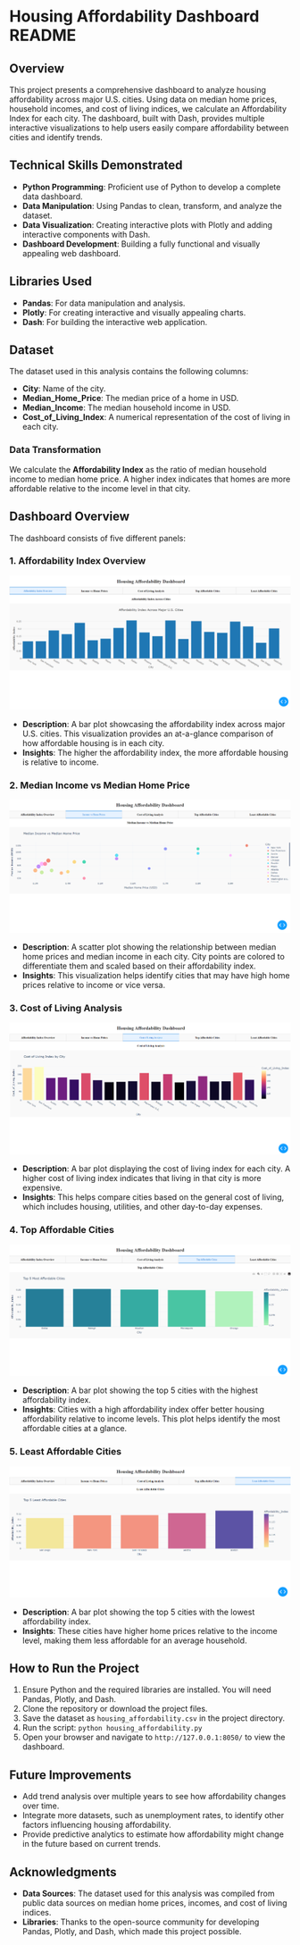 # Housing Affordability Dashboard README

## Overview
This project presents a comprehensive dashboard to analyze housing affordability across major U.S. cities. Using data on median home prices, household incomes, and cost of living indices, we calculate an Affordability Index for each city. The dashboard, built with Dash, provides multiple interactive visualizations to help users easily compare affordability between cities and identify trends.

## Technical Skills Demonstrated
- **Python Programming**: Proficient use of Python to develop a complete data dashboard.
- **Data Manipulation**: Using Pandas to clean, transform, and analyze the dataset.
- **Data Visualization**: Creating interactive plots with Plotly and adding interactive components with Dash.
- **Dashboard Development**: Building a fully functional and visually appealing web dashboard.

## Libraries Used
- **Pandas**: For data manipulation and analysis.
- **Plotly**: For creating interactive and visually appealing charts.
- **Dash**: For building the interactive web application.

## Dataset
The dataset used in this analysis contains the following columns:
- **City**: Name of the city.
- **Median_Home_Price**: The median price of a home in USD.
- **Median_Income**: The median household income in USD.
- **Cost_of_Living_Index**: A numerical representation of the cost of living in each city.

### Data Transformation
We calculate the **Affordability Index** as the ratio of median household income to median home price. A higher index indicates that homes are more affordable relative to the income level in that city.

## Dashboard Overview
The dashboard consists of five different panels:

### 1. Affordability Index Overview
![Affordability Index Overview](affordability_index.png)
- **Description**: A bar plot showcasing the affordability index across major U.S. cities. This visualization provides an at-a-glance comparison of how affordable housing is in each city.
- **Insights**: The higher the affordability index, the more affordable housing is relative to income.

### 2. Median Income vs Median Home Price
![Income vs Home Price](income_vs_price.png)
- **Description**: A scatter plot showing the relationship between median home prices and median income in each city. City points are colored to differentiate them and scaled based on their affordability index.
- **Insights**: This visualization helps identify cities that may have high home prices relative to income or vice versa.

### 3. Cost of Living Analysis
![Cost of Living Analysis](cost_of_living.png)
- **Description**: A bar plot displaying the cost of living index for each city. A higher cost of living index indicates that living in that city is more expensive.
- **Insights**: This helps compare cities based on the general cost of living, which includes housing, utilities, and other day-to-day expenses.

### 4. Top Affordable Cities
![Top Affordable Cities](top_affordable.png)
- **Description**: A bar plot showing the top 5 cities with the highest affordability index.
- **Insights**: Cities with a high affordability index offer better housing affordability relative to income levels. This plot helps identify the most affordable cities at a glance.

### 5. Least Affordable Cities
![Least Affordable Cities](least_affordable.png)
- **Description**: A bar plot showing the top 5 cities with the lowest affordability index.
- **Insights**: These cities have higher home prices relative to the income level, making them less affordable for an average household.

## How to Run the Project
1. Ensure Python and the required libraries are installed. You will need Pandas, Plotly, and Dash.
2. Clone the repository or download the project files.
3. Save the dataset as `housing_affordability.csv` in the project directory.
4. Run the script: `python housing_affordability.py`
5. Open your browser and navigate to `http://127.0.0.1:8050/` to view the dashboard.

## Future Improvements
- Add trend analysis over multiple years to see how affordability changes over time.
- Integrate more datasets, such as unemployment rates, to identify other factors influencing housing affordability.
- Provide predictive analytics to estimate how affordability might change in the future based on current trends.

## Acknowledgments
- **Data Sources**: The dataset used for this analysis was compiled from public data sources on median home prices, incomes, and cost of living indices.
- **Libraries**: Thanks to the open-source community for developing Pandas, Plotly, and Dash, which made this project possible.
